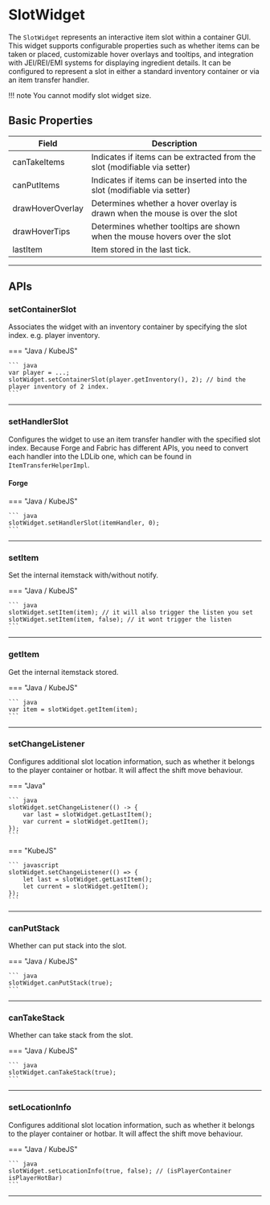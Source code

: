 # SlotWidget

The `SlotWidget` represents an interactive item slot within a container GUI. This widget supports configurable properties such as whether items can be taken or placed, customizable hover overlays and tooltips, and integration with JEI/REI/EMI systems for displaying ingredient details. It can be configured to represent a slot in either a standard inventory container or via an item transfer handler.

!!! note
    You cannot modify slot widget size.
    

## Basic Properties

| Field             | Description                                                                                 |
|-------------------|---------------------------------------------------------------------------------------------|
| canTakeItems      | Indicates if items can be extracted from the slot (modifiable via setter)                   |
| canPutItems       | Indicates if items can be inserted into the slot (modifiable via setter)                    |
| drawHoverOverlay  | Determines whether a hover overlay is drawn when the mouse is over the slot                 |
| drawHoverTips     | Determines whether tooltips are shown when the mouse hovers over the slot                   |
| lastItem      | Item stored in the last tick.     |

---

## APIs

### setContainerSlot

Associates the widget with an inventory container by specifying the slot index. e.g. player inventory.

=== "Java / KubeJS"

    ``` java
    var player = ...;
    slotWidget.setContainerSlot(player.getInventory(), 2); // bind the player inventory of 2 index.
    ```

---

### setHandlerSlot

Configures the widget to use an item transfer handler with the specified slot index. Because Forge and Fabric has different APIs, you need to convert each handler into the LDLib one, which can be found in `ItemTransferHelperImpl`.

#### Forge

=== "Java / KubeJS"

    ``` java
    slotWidget.setHandlerSlot(itemHandler, 0);
    ```

---

### setItem

Set the internal itemstack with/without notify.

=== "Java / KubeJS"

    ``` java
    slotWidget.setItem(item); // it will also trigger the listen you set
    slotWidget.setItem(item, false); // it wont trigger the listen
    ```

---

### getItem

Get the internal itemstack stored.

=== "Java / KubeJS"

    ``` java
    var item = slotWidget.getItem(item);
    ```
---

### setChangeListener

Configures additional slot location information, such as whether it belongs to the player container or hotbar. It will affect the shift move behaviour.

=== "Java"

    ``` java
    slotWidget.setChangeListener(() -> {
        var last = slotWidget.getLastItem();
        var current = slotWidget.getItem();
    });
    ```

=== "KubeJS"

    ``` javascript
    slotWidget.setChangeListener(() => {
        let last = slotWidget.getLastItem();
        let current = slotWidget.getItem();
    });
    ```

---

### canPutStack

Whether can put stack into the slot.

=== "Java / KubeJS"

    ``` java
    slotWidget.canPutStack(true);
    ```

---

### canTakeStack

Whether can take stack from the slot.

=== "Java / KubeJS"

    ``` java
    slotWidget.canTakeStack(true);
    ```

---

### setLocationInfo

Configures additional slot location information, such as whether it belongs to the player container or hotbar. It will affect the shift move behaviour.

=== "Java / KubeJS"

    ``` java
    slotWidget.setLocationInfo(true, false); // (isPlayerContainer isPlayerHotBar)
    ```

---